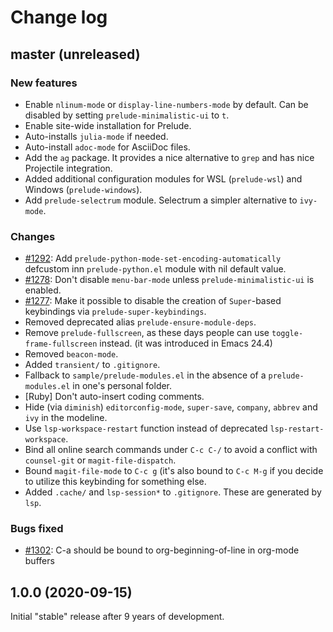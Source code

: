 # Change log

## master (unreleased)

### New features

* Enable `nlinum-mode` or `display-line-numbers-mode` by default. Can be disabled by setting `prelude-minimalistic-ui` to `t`.
* Enable site-wide installation for Prelude.
* Auto-installs `julia-mode` if needed.
* Auto-install `adoc-mode` for AsciiDoc files.
* Add the `ag` package. It provides a nice alternative to `grep` and has nice Projectile integration.
* Added additional configuration modules for WSL (`prelude-wsl`) and Windows (`prelude-windows`).
* Add `prelude-selectrum` module. Selectrum a simpler alternative to `ivy-mode`.

### Changes

* [#1292](https://github.com/bbatsov/prelude/issues/1292): Add `prelude-python-mode-set-encoding-automatically` defcustom inn `prelude-python.el` module with nil default value.
* [#1278](https://github.com/bbatsov/prelude/issues/1278): Don't disable `menu-bar-mode` unless `prelude-minimalistic-ui` is enabled.
* [#1277](https://github.com/bbatsov/prelude/issues/1277): Make it possible to disable the creation of `Super`-based keybindings via `prelude-super-keybindings`.
* Removed deprecated alias `prelude-ensure-module-deps`.
* Remove `prelude-fullscreen`, as these days people can use `toggle-frame-fullscreen` instead. (it was introduced in Emacs 24.4)
* Removed `beacon-mode`.
* Added `transient/` to `.gitignore`.
* Fallback to `sample/prelude-modules.el` in the absence of a `prelude-modules.el` in one's personal folder.
* [Ruby] Don't auto-insert coding comments.
* Hide (via `diminish`) `editorconfig-mode`, `super-save`, `company`, `abbrev` and `ivy` in the modeline.
* Use `lsp-workspace-restart` function instead of deprecated `lsp-restart-workspace`.
* Bind all online search commands under `C-c C-/` to avoid a conflict with `counsel-git` or `magit-file-dispatch`.
* Bound `magit-file-mode` to `C-c g` (it's also bound to `C-c M-g` if you decide to utilize this keybinding for something else.
* Added `.cache/` and `lsp-session*` to `.gitignore`. These are generated by `lsp`.

### Bugs fixed

* [#1302](https://github.com/bbatsov/prelude/issues/1302): C-a should be bound to org-beginning-of-line in org-mode buffers

## 1.0.0 (2020-09-15)

Initial "stable" release after 9 years of development.
